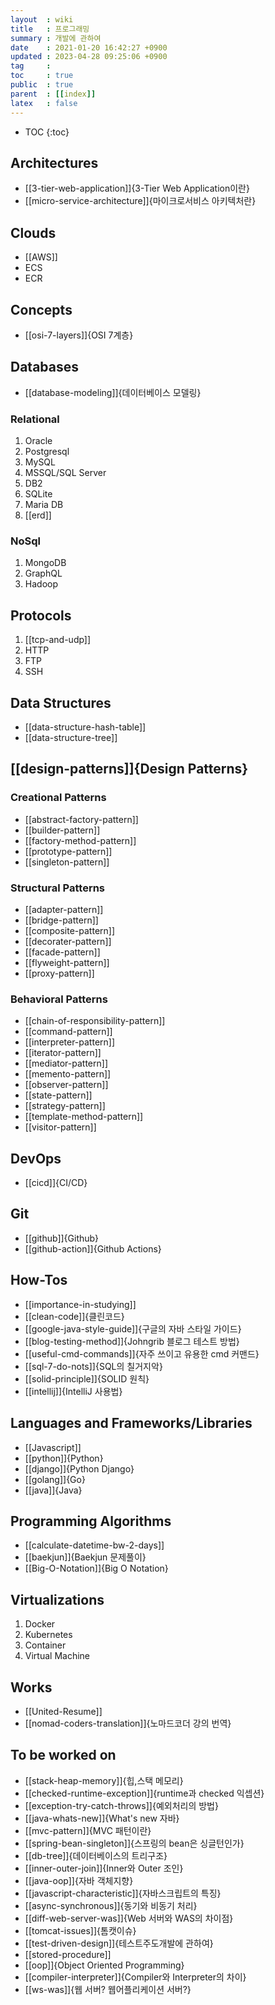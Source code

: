 ```yaml
---
layout  : wiki
title   : 프로그래밍
summary : 개발에 관하여
date    : 2021-01-20 16:42:27 +0900
updated : 2023-04-28 09:25:06 +0900
tag     : 
toc     : true
public  : true
parent  : [[index]] 
latex   : false
---
```

* TOC
{:toc}


## Architectures
* [[3-tier-web-application]]{3-Tier Web Application이란}
* [[micro-service-architecture]]{마이크로서비스 아키텍처란}

## Clouds
* [[AWS]]
* ECS
* ECR

## Concepts
* [[osi-7-layers]]{OSI 7계층}

## Databases
* [[database-modeling]]{데이터베이스 모델링}

### Relational
1. Oracle
2. Postgresql
3. MySQL
4. MSSQL/SQL Server
5. DB2
6. SQLite
7. Maria DB
8. [[erd]]

### NoSql
1. MongoDB
2. GraphQL
3. Hadoop

## Protocols
1. [[tcp-and-udp]]
2. HTTP
3. FTP
4. SSH

## Data Structures
* [[data-structure-hash-table]]
* [[data-structure-tree]]

## [[design-patterns]]{Design Patterns}

### Creational Patterns
* [[abstract-factory-pattern]]
* [[builder-pattern]]
* [[factory-method-pattern]]
* [[prototype-pattern]]
* [[singleton-pattern]]

### Structural Patterns
* [[adapter-pattern]]
* [[bridge-pattern]]
* [[composite-pattern]]
* [[decorater-pattern]]
* [[facade-pattern]]
* [[flyweight-pattern]]
* [[proxy-pattern]]

### Behavioral Patterns
* [[chain-of-responsibility-pattern]]
* [[command-pattern]]
* [[interpreter-pattern]]
* [[iterator-pattern]]
* [[mediator-pattern]]
* [[memento-pattern]]
* [[observer-pattern]]
* [[state-pattern]]
* [[strategy-pattern]]
* [[template-method-pattern]]
* [[visitor-pattern]]

## DevOps
* [[cicd]]{CI/CD}

## Git
* [[github]]{Github}
* [[github-action]]{Github Actions}

## How-Tos
* [[importance-in-studying]]
* [[clean-code]]{클린코드}
* [[google-java-style-guide]]{구글의 자바 스타일 가이드}
* [[blog-testing-method]]{Johngrib 블로그 테스트 방법}
* [[useful-cmd-commands]]{자주 쓰이고 유용한 cmd 커맨드}
* [[sql-7-do-nots]]{SQL의 칠거지악}
* [[solid-principle]]{SOLID 원칙}
* [[intellij]]{IntelliJ 사용법}

## Languages and Frameworks/Libraries
* [[Javascript]]
* [[python]]{Python}
* [[django]]{Python Django}
* [[golang]]{Go}
* [[java]]{Java}

## Programming Algorithms
* [[calculate-datetime-bw-2-days]]
* [[baekjun]]{Baekjun 문제풀이}
* [[Big-O-Notation]]{Big O Notation}

## Virtualizations
1. Docker
2. Kubernetes
3. Container
4. Virtual Machine

## Works
* [[United-Resume]]
* [[nomad-coders-translation]]{노마드코더 강의 번역}


## To be worked on
* [[stack-heap-memory]]{힙,스택 메모리}
* [[checked-runtime-exception]]{runtime과 checked 익셉션}
* [[exception-try-catch-throws]]{예외처리의 방법}
* [[java-whats-new]]{What's new 자바}
* [[mvc-pattern]]{MVC 패턴이란}
* [[spring-bean-singleton]]{스프링의 bean은 싱글턴인가}
* [[db-tree]]{데이터베이스의 트리구조}
* [[inner-outer-join]]{Inner와 Outer 조인}
* [[java-oop]]{자바 객체지향}
* [[javascript-characteristic]]{자바스크립트의 특징}
* [[async-synchronous]]{동기와 비동기 처리}
* [[diff-web-server-was]]{Web 서버와 WAS의 차이점}
* [[tomcat-issues]]{톰캣이슈}
* [[test-driven-design]]{테스트주도개발에 관하여}
* [[stored-procedure]]
* [[oop]]{Object Oriented Programming}
* [[compiler-interpreter]]{Compiler와 Interpreter의 차이}
* [[ws-was]]{웹 서버? 웹어플리케이션 서버?}